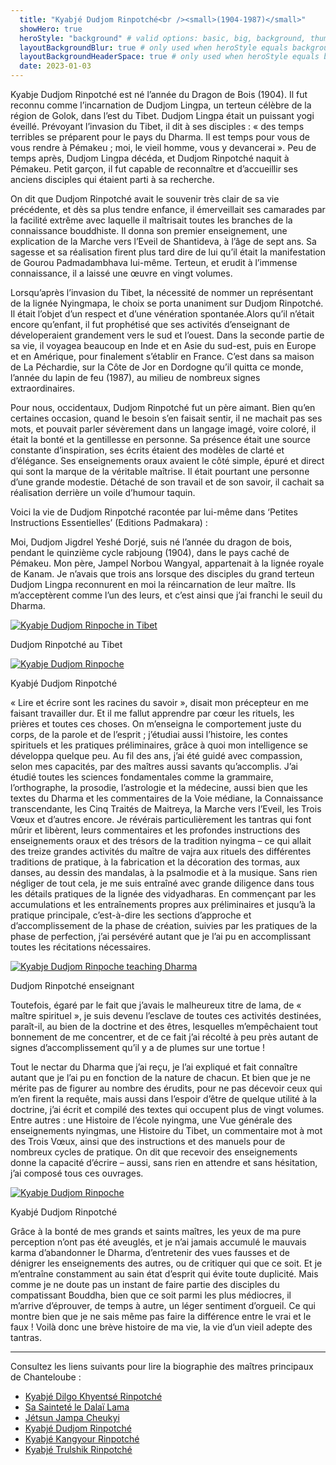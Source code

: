 ```yaml
---
  title: "Kyabjé Dudjom Rinpotché<br /><small>(1904-1987)</small>"
  showHero: true
  heroStyle: "background" # valid options: basic, big, background, thumbAndBackground
  layoutBackgroundBlur: true # only used when heroStyle equals background or thumbAndBackground
  layoutBackgroundHeaderSpace: true # only used when heroStyle equals background
  date: 2023-01-03
---
```


Kyabje Dudjom Rinpotché est né l’année du Dragon de Bois (1904). Il fut reconnu comme l’incarnation de Dudjom Lingpa, un terteun célèbre de la région de Golok, dans l’est du Tibet. Dudjom Lingpa était un puissant yogi éveillé. Prévoyant l’invasion du Tibet, il dit à ses disciples : « des temps terribles se préparent pour le pays du Dharma. Il est temps pour vous de vous rendre à Pémakeu ; moi, le vieil homme, vous y devancerai ». Peu de temps après, Dudjom Lingpa décéda, et Dudjom Rinpotché naquit à Pémakeu. Petit garçon, il fut capable de reconnaître et d’accueillir ses anciens disciples qui étaient parti à sa recherche. 

On dit que Dudjom Rinpotché avait le souvenir très clair de sa vie précédente, et dès sa plus tendre enfance, il émerveillait ses camarades par la facilité extrême avec laquelle il maîtrisait toutes les branches de la connaissance bouddhiste. Il donna son premier enseignement, une explication de la Marche vers l’Eveil de Shantideva, à l’âge de sept ans. Sa sagesse et sa réalisation firent plus tard dire de lui qu’il était la manifestation de Gourou Padmadambhava lui-même. Terteun, et erudit à l’immense connaissance, il a laissé une œuvre en vingt volumes. 

Lorsqu’après l’invasion du Tibet, la nécessité de nommer un représentant de la lignée Nyingmapa, le choix se porta unaniment sur Dudjom Rinpotché. Il était l’objet d’un respect et d’une vénération spontanée.Alors qu’il n’était encore qu’enfant, il fut prophétisé que ses activités d’enseignant de déveloperaient grandement vers le sud et l’ouest. Dans la seconde partie de sa vie, il voyagea beaucoup en Inde et en Asie du sud-est, puis en Europe et en Amérique, pour finalement s’établir en France. C’est dans sa maison de La Péchardie, sur la Côte de Jor en Dordogne qu’il quitta ce monde, l’année du lapin de feu (1987), au milieu de nombreux signes extraordinaires. 

Pour nous, occidentaux, Dudjom Rinpotché fut un père aimant. Bien qu’en certaines occasion, quand le besoin s’en faisait sentir, il ne machait pas ses mots, et pouvait parler sévèrement dans un langage imagé, voire coloré, il était la bonté et la gentillesse en personne. Sa présence était une source constante d’inspiration, ses écrits étaient des modèles de clarté et d’élégance. Ses enseignements oraux avaient le côté simple, épuré et direct qui sont la marque de la véritable maîtrise. Il était pourtant une personne d’une grande modestie. Détaché de son travail et de son savoir, il cachait sa réalisation derrière un voile d’humour taquin. 

Voici la vie de Dudjom Rinpotché racontée par lui-même dans ‘Petites Instructions Essentielles’ (Editions Padmakara) : 

Moi, Dudjom Jigdrel Yeshé Dorjé, suis né l’année du dragon de bois, pendant le quinzième cycle rabjoung (1904), dans le pays caché de Pémakeu. Mon père, Jampel Norbou Wangyal, appartenait à la lignée royale de Kanam. Je n’avais que trois ans lorsque des disciples du grand terteun Dudjom Lingpa reconnurent en moi la réincarnation de leur maître. Ils m’acceptèrent comme l’un des leurs, et c’est ainsi que j’ai franchi le seuil du Dharma. 

[ ![Kyabje Dudjom Rinpoche in Tibet](/images/img_DR_20ans-150x150.jpg) ](http://www.songtsen.org/songtsen/wp-content/uploads/sites/2/2013/12/img_DR_20ans.jpg)

Dudjom Rinpotché au Tibet 

[ ![Kyabje Dudjom Rinpoche](/images/img_DR_portrait1-150x150.jpg) ](http://www.songtsen.org/songtsen/wp-content/uploads/sites/2/2013/12/img_DR_portrait1.jpg)

Kyabjé Dudjom Rinpotché 

« Lire et écrire sont les racines du savoir », disait mon précepteur en me faisant travailler dur. Et il me fallut apprendre par cœur les rituels, les prières et toutes ces choses. On m’enseigna le comportement juste du corps, de la parole et de l’esprit ; j’étudiai aussi l’histoire, les contes spirituels et les pratiques préliminaires, grâce à quoi mon intelligence se développa quelque peu. Au fil des ans, j’ai été guidé avec compassion, selon mes capacités, par des maîtres aussi savants qu’accomplis. J’ai étudié toutes les sciences fondamentales comme la grammaire, l’orthographe, la prosodie, l’astrologie et la médecine, aussi bien que les textes du Dharma et les commentaires de la Voie médiane, la Connaissance transcendante, les Cinq Traités de Maitreya, la Marche vers l’Eveil, les Trois Vœux et d’autres encore. Je révérais particulièrement les tantras qui font mûrir et libèrent, leurs commentaires et les profondes instructions des enseignements oraux et des trésors de la tradition nyingma – ce qui allait des treize grandes activités du maître de vajra aux rituels des différentes traditions de pratique, à la fabrication et la décoration des tormas, aux danses, au dessin des mandalas, à la psalmodie et à la musique. Sans rien négliger de tout cela, je me suis entraîné avec grande diligence dans tous les détails pratiques de la lignée des vidyadharas. En commençant par les accumulations et les entraînements propres aux préliminaires et jusqu’à la pratique principale, c’est-à-dire les sections d’approche et d’accomplissement de la phase de création, suivies par les pratiques de la phase de perfection, j’ai persévéré autant que je l’ai pu en accomplissant toutes les récitations nécessaires. 

[ ![Kyabje Dudjom Rinpoche teaching Dharma](/images/img_DR_portrait2-223x300.jpg) ](http://www.songtsen.org/songtsen/wp-content/uploads/sites/2/2013/12/img_DR_portrait2.jpg)

Dudjom Rinpotché enseignant 

Toutefois, égaré par le fait que j’avais le malheureux titre de lama, de « maître spirituel », je suis devenu l’esclave de toutes ces activités destinées, paraît-il, au bien de la doctrine et des êtres, lesquelles m’empêchaient tout bonnement de me concentrer, et de ce fait j’ai récolté à peu près autant de signes d’accomplissement qu’il y a de plumes sur une tortue ! 

Tout le nectar du Dharma que j’ai reçu, je l’ai expliqué et fait connaître autant que je l’ai pu en fonction de la nature de chacun. Et bien que je ne mérite pas de figurer au nombre des érudits, pour ne pas décevoir ceux qui m’en firent la requête, mais aussi dans l’espoir d’être de quelque utilité à la doctrine, j’ai écrit et compilé des textes qui occupent plus de vingt volumes. Entre autres : une Histoire de l’école nyingma, une Vue générale des enseignements nyingmas, une Histoire du Tibet, un commentaire mot à mot des Trois Vœux, ainsi que des instructions et des manuels pour de nombreux cycles de pratique. On dit que recevoir des enseignements donne la capacité d’écrire – aussi, sans rien en attendre et sans hésitation, j’ai composé tous ces ouvrages. 

[ ![Kyabje Dudjom Rinpoche](/images/img_DR_portrait4-150x150.jpg) ](http://www.songtsen.org/songtsen/wp-content/uploads/sites/2/2013/12/img_DR_portrait4.jpg)

Kyabjé Dudjom Rinpotché 

Grâce à la bonté de mes grands et saints maîtres, les yeux de ma pure perception n’ont pas été aveuglés, et je n’ai jamais accumulé le mauvais karma d’abandonner le Dharma, d’entretenir des vues fausses et de dénigrer les enseignements des autres, ou de critiquer qui que ce soit. Et je m’entraîne constamment au sain état d’esprit qui évite toute duplicité. Mais comme je ne doute pas un instant de faire partie des disciples du compatissant Bouddha, bien que ce soit parmi les plus médiocres, il m’arrive d’éprouver, de temps à autre, un léger sentiment d’orgueil. Ce qui montre bien que je ne sais même pas faire la différence entre le vrai et le faux ! Voilà donc une brève histoire de ma vie, la vie d’un vieil adepte des tantras. 

* * *

Consultez les liens suivants pour lire la biographie des maîtres principaux de Chanteloube : 

  * [ Kyabjé Dilgo Khyentsé Rinpotché ](http://www.songtsen.org/songtsen/fr/founding-teachers/dilgo-khyentse-rinpoche/)
  * [ Sa Sainteté le Dalaï Lama ](http://www.songtsen.org/songtsen/fr/founding-teachers/his-holiness-the-dalai-lama/)
  * [ Jétsun Jampa Cheukyi ](http://www.songtsen.org/songtsen/fr/founding-teachers/jetsun-jampa-chokyi/)
  * [ Kyabjé Dudjom Rinpotché ](http://www.songtsen.org/songtsen/fr/founding-teachers/kyabje-dudjom-rinpoche/)
  * [ Kyabjé Kangyour Rinpotché ](http://www.songtsen.org/songtsen/fr/founding-teachers/kyabje-kangyur-rinpoche/)
  * [ Kyabjé Trulshik Rinpotché ](http://www.songtsen.org/songtsen/fr/founding-teachers/kyabje-trulshik-rinpoche/)


